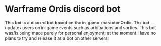 # Warframe Ordis discord bot
This bot is a discord bot based on the in-game character Ordis. The bot updates users on in-game events such as arbitrations and sorties. This bot was/is being made purely for personal enjoyment; at the moment I have no plans to try and release it as a bot on other servers.

